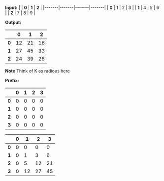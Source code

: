 **Input:**
|       | **0** | **1** | **2** |
|-------|-------|-------|-------|
| **0** | 1     | 2     | 3     |
| **1** | 4     | 5     | 6     |
| **2** | 7     | 8     | 9     |

**Output:**

|       | **0** | **1** | **2** |
|-------|-------|-------|-------|
| **0** | 12    | 21    | 16    |
| **1** | 27    | 45    | 33    |
| **2** | 24    | 39    | 28    |

**Note** Think of  K as radious here


**Prefix:**


|       | **0** | **1** | **2** | **3** |
|-------|-------|-------|-------|-------|
| **0** |  0    | 0     | 0     | 0     |
| **1** |  0    | 0     | 0     | 0     |
| **2** |  0    | 0     | 0     | 0     |
| **3** |  0    | 0     | 0     | 0     |


|       | **0** | **1** | **2** | **3** |
|-------|-------|-------|-------|-------|
| **0** |  0    | 0     | 0     | 0     |
| **1** |  0    | 1     | 3     | 6     |
| **2** |  0    | 5     | 12    | 21    |
| **3** |  0    | 12    | 27    | 45    |

